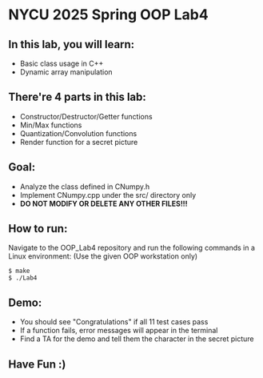 # NYCU 2025 Spring OOP Lab4 
## **In this lab, you will learn:**
* Basic class usage in C++
* Dynamic array manipulation

## **There're 4 parts in this lab:**
* Constructor/Destructor/Getter functions
* Min/Max functions
* Quantization/Convolution functions
* Render function for a secret picture

## **Goal:**
* Analyze the class defined in CNumpy.h
* Implement CNumpy.cpp under the src/ directory only
* **DO NOT MODIFY OR DELETE ANY OTHER FILES!!!**

## **How to run:**
Navigate to the OOP_Lab4 repository and run the following commands in a Linux environment:
(Use the given OOP workstation only)
```
$ make
$ ./Lab4
```

## **Demo:**
* You should see "Congratulations" if all 11 test cases pass
* If a function fails, error messages will appear in the terminal
* Find a TA for the demo and tell them the character in the secret picture

## **Have Fun :)**
